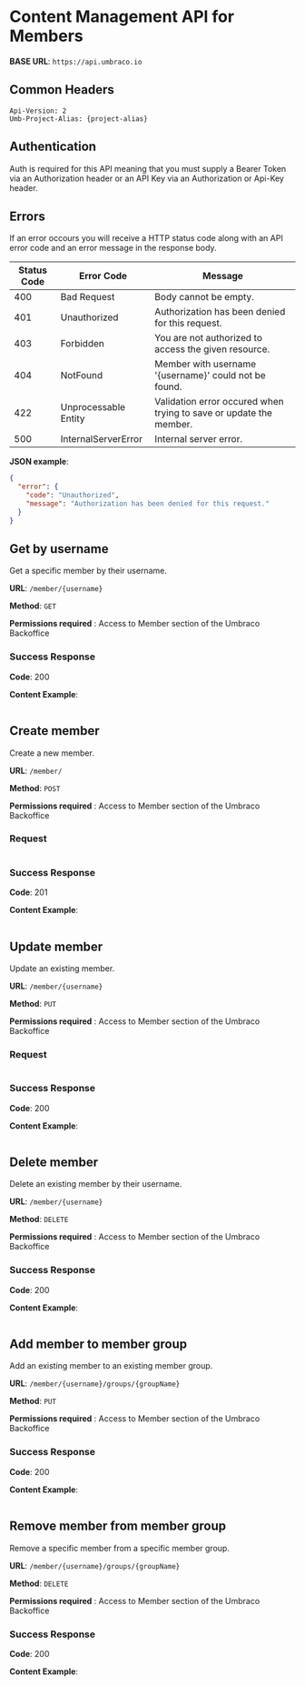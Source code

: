 # Content Management API for Members

**BASE URL**: `https://api.umbraco.io`

## Common Headers

```http
Api-Version: 2
Umb-Project-Alias: {project-alias}
```

## Authentication

Auth is required for this API meaning that you must supply a Bearer Token via an Authorization header or an API Key via an Authorization or Api-Key header.

## Errors

If an error occours you will receive a HTTP status code along with an API error code and an error message in the response body.

| Status Code | Error Code           | Message                                                                  |
| ----------- | -------------------- | ------------------------------------------------------------------------ |
| 400         | Bad Request          | Body cannot be empty.                                                    |
| 401         | Unauthorized         | Authorization has been denied for this request.                          |
| 403         | Forbidden            | You are not authorized to access the given resource.                     |
| 404         | NotFound             | Member with username '{username}' could not be found.                    |
| 422         | Unprocessable Entity | Validation error occured when trying to save or update the member.       |
| 500         | InternalServerError  | Internal server error.                                                   |

**JSON example**:

```json
{
  "error": {
    "code": "Unauthorized",
    "message": "Authorization has been denied for this request."
  }
}
```

## Get by username

Get a specific member by their username.

**URL**: `/member/{username}`

**Method**: `GET`

**Permissions required** : Access to Member section of the Umbraco Backoffice

### Success Response

**Code**: 200

**Content Example**:

```json
```

## Create member

Create a new member.

**URL**: `/member/`

**Method**: `POST`

**Permissions required** : Access to Member section of the Umbraco Backoffice

### Request

```json
```

### Success Response

**Code**: 201

**Content Example**:

```json
```

## Update member

Update an existing member.

**URL**: `/member/{username}`

**Method**: `PUT`

**Permissions required** : Access to Member section of the Umbraco Backoffice

### Request

```json
```

### Success Response

**Code**: 200

**Content Example**:

```json
```

## Delete member

Delete an existing member by their username.

**URL**: `/member/{username}`

**Method**: `DELETE`

**Permissions required** : Access to Member section of the Umbraco Backoffice

### Success Response

**Code**: 200

**Content Example**:

```json
```

## Add member to member group

Add an existing member to an existing member group.

**URL**: `/member/{username}/groups/{groupName}`

**Method**: `PUT`

**Permissions required** : Access to Member section of the Umbraco Backoffice

### Success Response

**Code**: 200

**Content Example**:

```json
```

## Remove member from member group

Remove a specific member from a specific member group.

**URL**: `/member/{username}/groups/{groupName}`

**Method**: `DELETE`

**Permissions required** : Access to Member section of the Umbraco Backoffice

### Success Response

**Code**: 200

**Content Example**:

```json
```